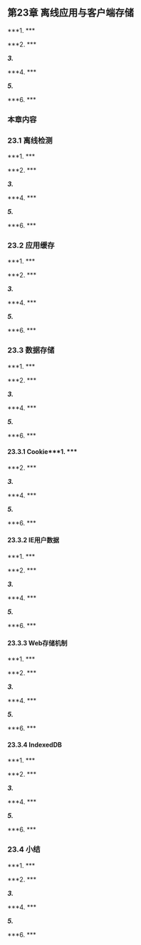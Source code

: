 ## 第23章 离线应用与客户端存储

***1. ***

***2. ***

***3.***

***4. ***

***5.***

***6. ***

### 本章内容

### 23.1 离线检测

***1. ***

***2. ***

***3.***

***4. ***

***5.***

***6. ***

### 23.2 应用缓存

***1. ***

***2. ***

***3.***

***4. ***

***5.***

***6. ***

### 23.3 数据存储

***1. ***

***2. ***

***3.***

***4. ***

***5.***

***6. ***



#### 23.3.1 Cookie***1. ***

***2. ***

***3.***

***4. ***

***5.***

***6. ***

#### 23.3.2 IE用户数据

***1. ***

***2. ***

***3.***

***4. ***

***5.***

***6. ***

#### 23.3.3 Web存储机制

***1. ***

***2. ***

***3.***

***4. ***

***5.***

***6. ***

#### 23.3.4 IndexedDB

***1. ***

***2. ***

***3.***

***4. ***

***5.***

***6. ***

### 23.4 小结

***1. ***

***2. ***

***3.***

***4. ***

***5.***

***6. ***

